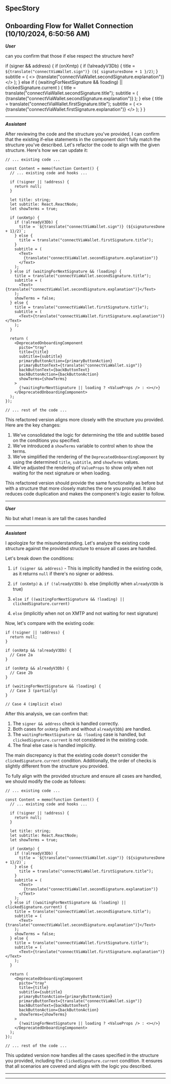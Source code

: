 ## SpecStory

## Onboarding Flow for Wallet Connection (10/10/2024, 6:50:56 AM)

_**User**_

can you confirm that those if else respect the structure here?


  if (signer && address) {
    if (onXmtp) {
      if (!alreadyV3Db) {
        title = `${translate("connectViaWallet.sign")} (${
          signaturesDone + 1
        }/2)`;
      }
      subtitle = (
        <>
          <Text>
            {translate("connectViaWallet.secondSignature.explanation")}
          </Text>
        </>
      );
    } else if (
      (waitingForNextSignature && !loading) ||
      clickedSignature.current
    ) {
      title = translate("connectViaWallet.secondSignature.title");
      subtitle = (
        <Text>{translate("connectViaWallet.secondSignature.explanation")}</Text>
      );
    } else {
      title = translate("connectViaWallet.firstSignature.title");
      subtitle = (
        <>
          <Text>
            {translate("connectViaWallet.firstSignature.explanation")}
          </Text>
        </>
      );
    }
  }

---

_**Assistant**_

After reviewing the code and the structure you've provided, I can confirm that the existing if-else statements in the component don't fully match the structure you've described. Let's refactor the code to align with the given structure. Here's how we can update it:

```typescript:components/Onboarding/ConnectViaWallet/ConnectViaWallet.tsx
// ... existing code ...

const Content = memo(function Content() {
  // ... existing code and hooks ...

  if (!signer || !address) {
    return null;
  }

  let title: string;
  let subtitle: React.ReactNode;
  let showTerms = true;

  if (onXmtp) {
    if (!alreadyV3Db) {
      title = `${translate("connectViaWallet.sign")} (${signaturesDone + 1}/2)`;
    } else {
      title = translate("connectViaWallet.firstSignature.title");
    }
    subtitle = (
      <Text>
        {translate("connectViaWallet.secondSignature.explanation")}
      </Text>
    );
  } else if (waitingForNextSignature && !loading) {
    title = translate("connectViaWallet.secondSignature.title");
    subtitle = (
      <Text>{translate("connectViaWallet.secondSignature.explanation")}</Text>
    );
    showTerms = false;
  } else {
    title = translate("connectViaWallet.firstSignature.title");
    subtitle = (
      <Text>{translate("connectViaWallet.firstSignature.explanation")}</Text>
    );
  }

  return (
    <DeprecatedOnboardingComponent
      picto="tray"
      title={title}
      subtitle={subtitle}
      primaryButtonAction={primaryButtonAction}
      primaryButtonText={translate("connectViaWallet.sign")}
      backButtonText={backButtonText}
      backButtonAction={backButtonAction}
      showTerms={showTerms}
    >
      {!waitingForNextSignature || loading ? <ValueProps /> : <></>}
    </DeprecatedOnboardingComponent>
  );
});

// ... rest of the code ...
```

This refactored version aligns more closely with the structure you provided. Here are the key changes:

1. We've consolidated the logic for determining the title and subtitle based on the conditions you specified.
2. We've introduced a `showTerms` variable to control when to show the terms.
3. We've simplified the rendering of the `DeprecatedOnboardingComponent` by using the determined `title`, `subtitle`, and `showTerms` values.
4. We've adjusted the rendering of `ValueProps` to show only when not waiting for the next signature or when loading.

This refactored version should provide the same functionality as before but with a structure that more closely matches the one you provided. It also reduces code duplication and makes the component's logic easier to follow.

---

_**User**_

No  but what I mean is are tall the cases handled 

---

_**Assistant**_

I apologize for the misunderstanding. Let's analyze the existing code structure against the provided structure to ensure all cases are handled.

Let's break down the conditions:

1. `if (signer && address)` - This is implicitly handled in the existing code, as it returns `null` if there's no signer or address.

2. `if (onXmtp)`
   a. `if (!alreadyV3Db)`
   b. else (implicitly when `alreadyV3Db` is true)

3. `else if ((waitingForNextSignature && !loading) || clickedSignature.current)`

4. `else` (implicitly when not on XMTP and not waiting for next signature)

Now, let's compare with the existing code:

```typescript:components/Onboarding/ConnectViaWallet/ConnectViaWallet.tsx
if (!signer || !address) {
  return null;
}

if (onXmtp && !alreadyV3Db) {
  // Case 2a
}

if (onXmtp && alreadyV3Db) {
  // Case 2b
}

if (waitingForNextSignature && !loading) {
  // Case 3 (partially)
}

// Case 4 (implicit else)
```

After this analysis, we can confirm that:

1. The `signer && address` check is handled correctly.
2. Both cases for `onXmtp` (with and without `alreadyV3Db`) are handled.
3. The `waitingForNextSignature && !loading` case is handled, but `clickedSignature.current` is not considered in the existing code.
4. The final else case is handled implicitly.

The main discrepancy is that the existing code doesn't consider the `clickedSignature.current` condition. Additionally, the order of checks is slightly different from the structure you provided.

To fully align with the provided structure and ensure all cases are handled, we should modify the code as follows:

```typescript:components/Onboarding/ConnectViaWallet/ConnectViaWallet.tsx
// ... existing code ...

const Content = memo(function Content() {
  // ... existing code and hooks ...

  if (!signer || !address) {
    return null;
  }

  let title: string;
  let subtitle: React.ReactNode;
  let showTerms = true;

  if (onXmtp) {
    if (!alreadyV3Db) {
      title = `${translate("connectViaWallet.sign")} (${signaturesDone + 1}/2)`;
    } else {
      title = translate("connectViaWallet.firstSignature.title");
    }
    subtitle = (
      <Text>
        {translate("connectViaWallet.secondSignature.explanation")}
      </Text>
    );
  } else if ((waitingForNextSignature && !loading) || clickedSignature.current) {
    title = translate("connectViaWallet.secondSignature.title");
    subtitle = (
      <Text>{translate("connectViaWallet.secondSignature.explanation")}</Text>
    );
    showTerms = false;
  } else {
    title = translate("connectViaWallet.firstSignature.title");
    subtitle = (
      <Text>{translate("connectViaWallet.firstSignature.explanation")}</Text>
    );
  }

  return (
    <DeprecatedOnboardingComponent
      picto="tray"
      title={title}
      subtitle={subtitle}
      primaryButtonAction={primaryButtonAction}
      primaryButtonText={translate("connectViaWallet.sign")}
      backButtonText={backButtonText}
      backButtonAction={backButtonAction}
      showTerms={showTerms}
    >
      {!waitingForNextSignature || loading ? <ValueProps /> : <></>}
    </DeprecatedOnboardingComponent>
  );
});

// ... rest of the code ...
```

This updated version now handles all the cases specified in the structure you provided, including the `clickedSignature.current` condition. It ensures that all scenarios are covered and aligns with the logic you described.

---



---

